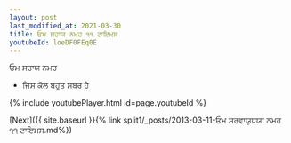 ```yaml
---
layout: post
last_modified_at: 2021-03-30
title: ਓਮ ਸਹਾਯ ਨਮਹ ੧੧ ਟਾਇਮਸ
youtubeId: loeDF0FEq0E
---
```

 
 
 ਓਮ ਸਹਾਯ ਨਮਹ  
 
 -  ਜਿਸ ਕੋਲ ਬਹੁਤ ਸਬਰ ਹੈ 
 
  
 
  
 
 
 
 
 
 


{% include youtubePlayer.html id=page.youtubeId %}
 
[Next]({{ site.baseurl }}{% link  split1/_posts/2013-03-11-ਓਮ ਸਰਵਾਯੁਧਯਾ ਨਮਹ ੧੧ ਟਾਇਮਸ.md%})
 
